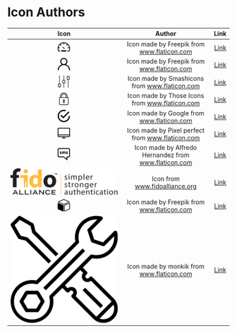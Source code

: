 # Icon Authors

| Icon             |  Author |  Link |
:-------------------------:|:-------------------------:|:-------------------------:
![dashboard](modules/theme/src/themes/default/assets/images/icons/dashboard-icon.svg) | Icon made by Freepik from www.flaticon.com | [Link](https://www.flaticon.com/free-icon/speedometer_2204#term=dashboard&page=1&position=13)
![user](modules/theme/src/themes/default/assets/images/icons/user-icon.svg) | Icon made by Freepik from www.flaticon.com | [Link](https://www.flaticon.com/free-icon/user_747376#term=user&page=1&position=4)
![controls](modules/theme/src/themes/default/assets/images/icons/controls-icon.svg) | Icon made by Smashicons from www.flaticon.com | [Link](https://www.flaticon.com/free-icon/controls_149269#term=settings&page=1&position=28)
![lock](modules/theme/src/themes/default/assets/images/icons/lock-icon.svg) | Icon made by Those Icons from www.flaticon.com | [Link](https://www.flaticon.com/free-icon/lock_481195#term=security&page=1&position=38)
![tick](modules/theme/src/themes/default/assets/images/icons/tick-circle-icon.svg) | Icon made by Google from www.flaticon.com | [Link](https://www.flaticon.com/free-icon/tick-inside-circle_61222#term=tick&page=1&position=6)
![monitor](modules/theme/src/themes/default/assets/images/icons/monitor-icon.svg) | Icon made by Pixel perfect from www.flaticon.com | [Link](https://www.flaticon.com/free-icon/hand-shake_493808#term=shake%20hands&page=1&position=2)
![sms](modules/theme/src/themes/default/assets/images/icons/sms-icon.svg) | Icon made by Alfredo Hernandez from www.flaticon.com | [Link](https://www.flaticon.com/free-icon/speech-bubble_156974#term=sms&page=1&position=25)
![fido](modules/theme/src/themes/default/assets/images/icons/fido-logo.svg) | Icon from www.fidoalliance.org | [Link](https://fidoalliance.org)
![package](modules/theme/src/themes/default/assets/images/icons/package.svg) | Icon made by Freepik from www.flaticon.com | [Link](https://www.flaticon.com/free-icon/package-cube-box-for-delivery_45806#term=package&page=1&position=50)
![tools](modules/theme/src/themes/default/assets/images/icons/tools-icon.svg) | Icon made by monkik from www.flaticon.com | [Link](https://www.flaticon.com/free-icon/customer-support_1086581#term=tools&page=1&position=33)
